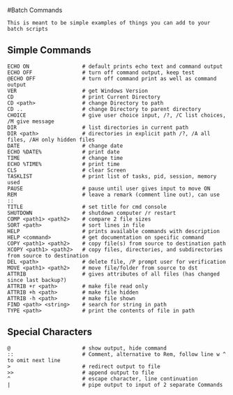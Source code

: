 #Batch Commands

    This is meant to be simple examples of things you can add to your batch scripts
    
## Simple Commands

    ECHO ON                 # default prints echo text and command output
    ECHO OFF                # turn off command output, keep test
    @ECHO OFF               # turn off command print as well as command output
    VER                     # get Windows Version
    CD                      # print Current Directory
    CD <path>               # change Directory to path
    CD ..                   # change Directory to parent directory
    CHOICE                  # give user choice input, /?, /C list choices, /M give message
    DIR                     # list directories in current path
    DIR <path>              # directories in explicit path /?, /A all files, /AH only hidden files
    DATE                    # change date
    ECHO %DATE%             # print date
    TIME                    # change time
    ECHO %TIME%             # print time
    CLS                     # clear Screen
    TASKLIST                # print list of tasks, pid, session, memory used
    PAUSE                   # pause until user gives input to move ON
    REM                     # leave a remark (comment line out), can use ::
    TITLE                   # set title for cmd console
    SHUTDOWN                # shutdown computer /r restart
    COMP <path1> <path2>    # compare 2 file sizes
    SORT <path>             # sort lines in file
    HELP                    # prints available commands with description
    HELP <command>          # get documentation on specific command
    COPY <path1> <path2>    # copy file(s) from source to destination path
    XCOPY <path1> <path2>   # copy files, directories, and subdirectories from source to destination
    DEL <path>              # delete file, /P prompt user for verification
    MOVE <path1> <path2>    # move file/folder from source to dst
    ATTRIB                  # gives attributes of all files (has changed since last backup?)
    ATTRIB +r <path>        # make file read only 
    ATTRIB +h <path>        # make file hidden
    ATTRIB -h <path>        # make file shown
    FIND <path> <string>    # search for string in path
    TYPE <path>             # print the contents of file in path
    
## Special Characters

    @                       # show output, hide command
    ::                      # Comment, alternative to Rem, follow line w ^ to omit next line
    >                       # redirect output to file
    >>                      # append output to file
    ^                       # escape character, line continuation
    |                       # pipe output to input of 2 separate Commands
    